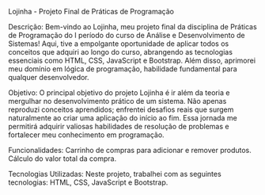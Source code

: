 Lojinha - Projeto Final de Práticas de Programação

Descrição:
Bem-vindo ao Lojinha, meu projeto final da disciplina de Práticas de Programação do I período do curso de
Análise e Desenvolvimento de Sistemas! Aqui, tive a empolgante oportunidade de aplicar todos os conceitos que adquiri 
ao longo do curso, abrangendo as tecnologias essenciais como HTML, CSS, JavaScript e Bootstrap.
Além disso, aprimorei meu domínio em lógica de programação, habilidade fundamental para qualquer desenvolvedor.

Objetivo:
O principal objetivo do projeto Lojinha é ir além da teoria e mergulhar no desenvolvimento prático de um sistema. 
Não apenas reproduzi conceitos aprendidos; enfrentei desafios reais que surgem naturalmente ao criar uma aplicação
do início ao fim. Essa jornada me permitirá adquirir valiosas habilidades de resolução de problemas 
e fortalecer meu conhecimento em programação.

Funcionalidades:
Carrinho de compras para adicionar e remover produtos.
Cálculo do valor total da compra.


Tecnologias Utilizadas:
Neste projeto, trabalhei com as seguintes tecnologias: HTML, CSS, JavaScript e Bootstrap.
